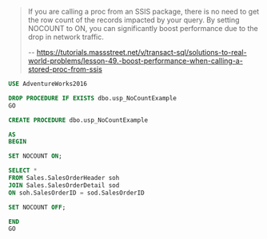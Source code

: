 
> If you are calling a proc from an SSIS package, there is no need to get the row count of the records impacted by your query. By setting NOCOUNT to ON, you can significantly boost performance due to the drop in network traffic.
>
> -- <https://tutorials.massstreet.net/v/transact-sql/solutions-to-real-world-problems/lesson-49.-boost-performance-when-calling-a-stored-proc-from-ssis>

```sql
USE AdventureWorks2016

DROP PROCEDURE IF EXISTS dbo.usp_NoCountExample
GO

CREATE PROCEDURE dbo.usp_NoCountExample

AS
BEGIN

SET NOCOUNT ON;

SELECT *
FROM Sales.SalesOrderHeader soh
JOIN Sales.SalesOrderDetail sod
ON soh.SalesOrderID = sod.SalesOrderID

SET NOCOUNT OFF;

END
GO
```
